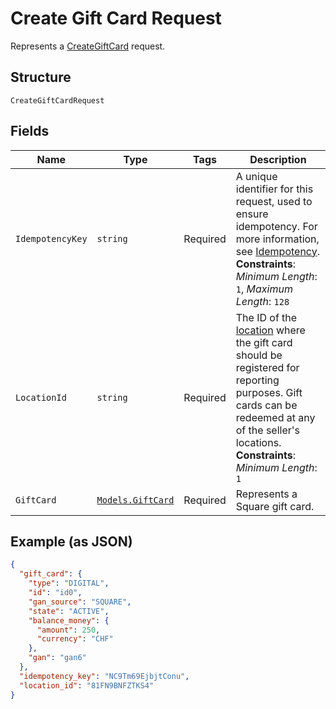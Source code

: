 
# Create Gift Card Request

Represents a [CreateGiftCard](../../doc/api/gift-cards.md#create-gift-card) request.

## Structure

`CreateGiftCardRequest`

## Fields

| Name | Type | Tags | Description |
|  --- | --- | --- | --- |
| `IdempotencyKey` | `string` | Required | A unique identifier for this request, used to ensure idempotency. For more information,<br>see [Idempotency](https://developer.squareup.com/docs/build-basics/common-api-patterns/idempotency).<br>**Constraints**: *Minimum Length*: `1`, *Maximum Length*: `128` |
| `LocationId` | `string` | Required | The ID of the [location](entity:Location) where the gift card should be registered for<br>reporting purposes. Gift cards can be redeemed at any of the seller's locations.<br>**Constraints**: *Minimum Length*: `1` |
| `GiftCard` | [`Models.GiftCard`](../../doc/models/gift-card.md) | Required | Represents a Square gift card. |

## Example (as JSON)

```json
{
  "gift_card": {
    "type": "DIGITAL",
    "id": "id0",
    "gan_source": "SQUARE",
    "state": "ACTIVE",
    "balance_money": {
      "amount": 250,
      "currency": "CHF"
    },
    "gan": "gan6"
  },
  "idempotency_key": "NC9Tm69EjbjtConu",
  "location_id": "81FN9BNFZTKS4"
}
```

